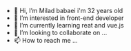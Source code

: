 - 👋 Hi, I’m Milad babaei i'm 32 years old 
- 👀 I’m interested in front-end developer
- 🌱 I’m currently learning reat and vue.js
- 💞️ I’m looking to collaborate on ...
- 📫 How to reach me ...

<!---
Miladbabaei2110/Miladbabaei2110 is a ✨ special ✨ repository because its `README.md` (this file) appears on your GitHub profile.
You can click the Preview link to take a look at your changes.
--->
